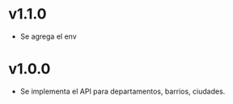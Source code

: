# v1.1.0

- Se agrega el env


# v1.0.0

- Se implementa el API para departamentos, barrios, ciudades.